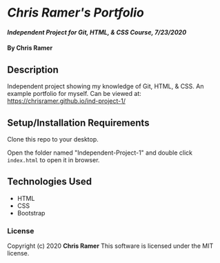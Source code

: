 # *Chris Ramer's Portfolio*

#### *Independent Project for Git, HTML, & CSS Course, 7/23/2020*

#### By **Chris Ramer**

## Description

Independent project showing my knowledge of Git, HTML, & CSS. An example portfolio for myself.
Can be viewed at: https://chrisramer.github.io/ind-project-1/

## Setup/Installation Requirements

Clone this repo to your desktop.

Open the folder named "Independent-Project-1" and double click `index.html` to open it in browser.

## Technologies Used

* HTML
* CSS
* Bootstrap

### License

Copyright (c) 2020 **Chris Ramer**
This software is licensed under the MIT license.